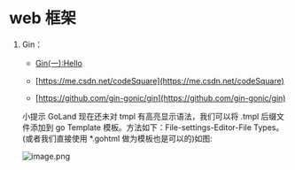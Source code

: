 # web 框架

1. Gin：

    - [Gin(一):Hello](https://blog.csdn.net/codeSquare/article/details/98977879)

    - [https://me.csdn.net/codeSquare](https://me.csdn.net/codeSquare)

    - [https://github.com/gin-gonic/gin](https://github.com/gin-gonic/gin)

    小提示 GoLand 现在还未对 tmpl 有高亮显示语法，我们可以将 .tmpl 后缀文件添加到 go Template 模板。方法如下：File-settings-Editor-File Types。(或者我们直接使用 *.gohtml 做为模板也是可以的)如图:

    ![image.png](http://ww1.sinaimg.cn/large/006alGmrgy1gaodj13fehj30qs0ifgrz.jpg)